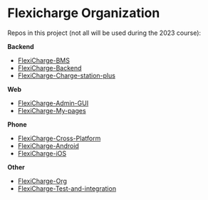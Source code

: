 # Flexicharge Organization

Repos in this project (not all will be used during the 2023 course):

**Backend**
 * [FlexiCharge-BMS](https://github.com/AlexTelon/FlexiCharge-BMS)
 * [FlexiCharge-Backend](https://github.com/AlexTelon/FlexiCharge-Backend)
 * [FlexiCharge-Charge-station-plus](https://github.com/AlexTelon/FlexiCharge-Charge-station-plus)
 <!-- * [DEPRECATED-FlexiCharge-Charge-station](https://github.com/AlexTelon/DEPRECATED-FlexiCharge-Charge-station) -->

**Web**
 * [FlexiCharge-Admin-GUI](https://github.com/AlexTelon/FlexiCharge-Admin-GUI)
 * [FlexiCharge-My-pages](https://github.com/AlexTelon/FlexiCharge-My-pages)

**Phone**
 * [FlexiCharge-Cross-Platform](https://github.com/AlexTelon/FlexiCharge-Cross-Platform)
 * [FlexiCharge-Android](https://github.com/AlexTelon/FlexiCharge-Android)
 * [FlexiCharge-iOS](https://github.com/AlexTelon/FlexiCharge-iOS)

**Other**
 * [FlexiCharge-Org](https://github.com/AlexTelon/FlexiCharge-Org)
 * [FlexiCharge-Test-and-integration](https://github.com/AlexTelon/FlexiCharge-Test-and-integration)
